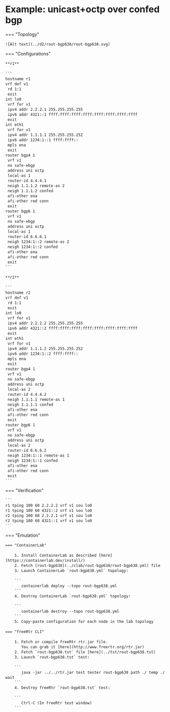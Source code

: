 # Example: unicast+octp over confed bgp

=== "Topology"

    ![Alt text](../d2/rout-bgp638/rout-bgp638.svg)

=== "Configurations"

    **r1**

    ```
    hostname r1
    vrf def v1
     rd 1:1
     exit
    int lo0
     vrf for v1
     ipv4 addr 2.2.2.1 255.255.255.255
     ipv6 addr 4321::1 ffff:ffff:ffff:ffff:ffff:ffff:ffff:ffff
     exit
    int eth1
     vrf for v1
     ipv4 addr 1.1.1.1 255.255.255.252
     ipv6 addr 1234:1::1 ffff:ffff::
     mpls ena
     exit
    router bgp4 1
     vrf v1
     no safe-ebgp
     address uni octp
     local-as 1
     router-id 4.4.4.1
     neigh 1.1.1.2 remote-as 2
     neigh 1.1.1.2 confed
     afi-other ena
     afi-other red conn
     exit
    router bgp6 1
     vrf v1
     no safe-ebgp
     address uni octp
     local-as 1
     router-id 6.6.6.1
     neigh 1234:1::2 remote-as 2
     neigh 1234:1::2 confed
     afi-other ena
     afi-other red conn
     exit
    ```

    **r2**

    ```
    hostname r2
    vrf def v1
     rd 1:1
     exit
    int lo0
     vrf for v1
     ipv4 addr 2.2.2.2 255.255.255.255
     ipv6 addr 4321::2 ffff:ffff:ffff:ffff:ffff:ffff:ffff:ffff
     exit
    int eth1
     vrf for v1
     ipv4 addr 1.1.1.2 255.255.255.252
     ipv6 addr 1234:1::2 ffff:ffff::
     mpls ena
     exit
    router bgp4 1
     vrf v1
     no safe-ebgp
     address uni octp
     local-as 2
     router-id 4.4.4.2
     neigh 1.1.1.1 remote-as 1
     neigh 1.1.1.1 confed
     afi-other ena
     afi-other red conn
     exit
    router bgp6 1
     vrf v1
     no safe-ebgp
     address uni octp
     local-as 2
     router-id 6.6.6.2
     neigh 1234:1::1 remote-as 1
     neigh 1234:1::1 confed
     afi-other ena
     afi-other red conn
     exit
    ```

=== "Verification"

    ```
    r1 tping 100 60 2.2.2.2 vrf v1 sou lo0
    r1 tping 100 60 4321::2 vrf v1 sou lo0
    r2 tping 100 60 2.2.2.1 vrf v1 sou lo0
    r2 tping 100 60 4321::1 vrf v1 sou lo0
    ```

=== "Emulation"

    === "ContainerLab"

        1. Install ContainerLab as described [here](https://containerlab.dev/install/)  
        2. Fetch [rout-bgp638](../clab/rout-bgp638/rout-bgp638.yml) file  
        3. Launch ContainerLab `rout-bgp638.yml` topology:  

        ```
           containerlab deploy --topo rout-bgp638.yml  
        ```
        4. Destroy ContainerLab `rout-bgp638.yml` topology:  

        ```
           containerlab destroy --topo rout-bgp638.yml  
        ```
        5. Copy-paste configuration for each node in the lab topology

    === "freeRtr CLI"

        1. Fetch or compile freeRtr rtr.jar file.  
           You can grab it [here](http://www.freertr.org/rtr.jar)  
        2. Fetch `rout-bgp638.tst` file [here](../tst/rout-bgp638.tst)  
        3. Launch `rout-bgp638.tst` test:  

        ```
           java -jar ../../rtr.jar test tester rout-bgp638 path ./ temp ./ wait
        ```
        4. Destroy freeRtr `rout-bgp638.tst` test:  

        ```
           Ctrl-C (In freeRtr test window)
        ```

